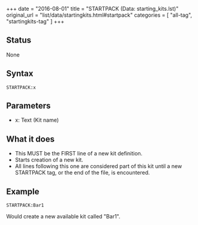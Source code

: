 +++
date = "2016-08-01"
title = "STARTPACK (Data: starting_kits.lst)"
original_url = "list/data/startingkits.html#startpack"
categories = [ "all-tag", "startingkits-tag" ]
+++

## Status

None

## Syntax

`STARTPACK:x`

## Parameters

-   x: Text (Kit name)



What it does
------------

-   This MUST be the FIRST line of a new kit definition.
-   Starts creation of a new kit.
-   All lines following this one are considered part of this kit until a
    new STARTPACK tag, or the end of the file, is encountered.

Example
-------

`STARTPACK:Bar1`

Would create a new available kit called "Bar1".

